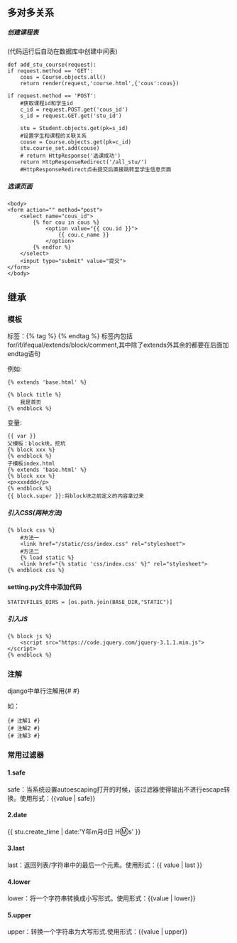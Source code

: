 ## 多对多关系
##### 创建课程表
(代码运行后自动在数据库中创建中间表)

    def add_stu_course(request):
    if request.method == 'GET':
        cous = Course.objects.all()
        return render(request,'course.html',{'cous':cous})

    if request.method == 'POST':
        #获取课程id和学生id
        c_id = request.POST.get('cous_id')
        s_id = request.GET.get('stu_id')

        stu = Student.objects.get(pk=s_id)
        #设置学生和课程的关联关系
        couse = Course.objects.get(pk=c_id)
        stu.course_set.add(couse)
        # return HttpResponse('选课成功')
        return HttpResponseRedirect('/all_stu/')
        #HttpResponseRedirect点击提交后直接跳转至学生信息页面
        
##### 选课页面

    <body>
    <form action="" method="post">
        <select name="cous_id">
            {% for cou in cous %}
                <option value="{{ cou.id }}">
                    {{ cou.c_name }}
                </option>
            {% endfor %}
        </select>
        <input type="submit" value="提交">
    </form>
    </body>


## 继承
### 模板

标签：{% tag %} {% endtag %}
标签内包括for/if/ifequal/extends/block/comment,其中除了extends外其余的都要在后面加endtag语句

例如:
```
{% extends 'base.html' %}

{% block title %}
    我是首页
{% endblock %}
```
变量:
```
{{ var }}
父模板：block块，挖坑
{% block xxx %}
{% endblock %}
子模板index.html
{% extends 'base.html' %}
{% block xxx %}
<p>xxxddd</p>
{% endblock %}
{{ block.super }}:将block块之前定义的内容拿过来
```
##### 引入CSS(两种方法)
```
{% block css %}
    #方法一
    <link href="/static/css/index.css" rel="stylesheet">
    #方法二
    {% load static %}
    <link href="{% static 'css/index.css' %}" rel="stylesheet">
{% endblock css %}
```
#### setting.py文件中添加代码
```
STATIVFILES_DIRS = [os.path.join(BASE_DIR,"STATIC")]
```
##### 引入JS
```
{% block js %}
    <script src="https://code.jquery.com/jquery-3.1.1.min.js"></script>
{% endblock %}
```


### 注解
django中单行注解用{# #}

如：

    {# 注解1 #}
    {# 注解2 #}
    {# 注解3 #}
    
### 常用过滤器
#### 1.safe
safe：当系统设置autoescaping打开的时候，该过滤器使得输出不进行escape转换。使用形式：{{value | safe}}
#### 2.date 
{{ stu.create_time | date:'Y年m月d日 H:m:s' }}
#### 3.last

last：返回列表/字符串中的最后一个元素。使用形式：{{ value | last }}
#### 4.lower

lower：将一个字符串转换成小写形式。使用形式：{{value | lower}}
#### 5.upper

upper：转换一个字符串为大写形式.使用形式：{{value | upper}}
